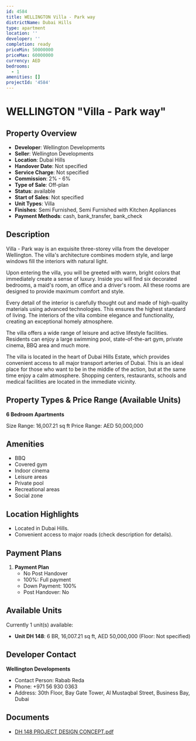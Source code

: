 ```yaml
---
id: 4584
title: WELLINGTON Villa - Park way
districtName: Dubai Hills
type: apartment
location: ''
developer: ''
completion: ready
priceMin: 50000000
priceMax: 60000000
currency: AED
bedrooms:
  - 1
amenities: []
projectId: '4584'
---
```


# WELLINGTON "Villa - Park way"

## Property Overview
- **Developer**: Wellington Developments
- **Seller**: Wellington Developments
- **Location**: Dubai Hills
- **Handover Date**: Not specified
- **Service Charge**: Not specified
- **Commission**: 2% - 6%
- **Type of Sale**: Off-plan
- **Status**: available
- **Start of Sales**: Not specified
- **Unit Types**: Villa
- **Finishes**: Semi Furnished, Semi Furnished with Kitchen Appliances
- **Payment Methods**: cash, bank_transfer, bank_check

## Description
Villa - Park way is an exquisite three-storey villa from the developer Wellington. The villa's architecture combines modern style, and large windows fill the interiors with natural light.

Upon entering the villa, you will be greeted with warm, bright colors that immediately create a sense of luxury. Inside you will find six decorated bedrooms, a maid's room, an office and a driver's room. All these rooms are designed to provide maximum comfort and style.

Every detail of the interior is carefully thought out and made of high-quality materials using advanced technologies. This ensures the highest standard of living. The interiors of the villa combine elegance and functionality, creating an exceptional homely atmosphere.

The villa offers a wide range of leisure and active lifestyle facilities. Residents can enjoy a large swimming pool, state-of-the-art gym, private cinema, BBQ area and much more.

The villa is located in the heart of Dubai Hills Estate, which provides convenient access to all major transport arteries of Dubai. This is an ideal place for those who want to be in the middle of the action, but at the same time enjoy a calm atmosphere. Shopping centers, restaurants, schools and medical facilities are located in the immediate vicinity.

## Property Types & Price Range (Available Units)
**6 Bedroom Apartments**

Size Range: 16,007.21 sq ft
Price Range: AED 50,000,000

## Amenities
- BBQ
- Covered gym
- Indoor cinema
- Leisure areas
- Private pool
- Recreational areas
- Social zone

## Location Highlights
- Located in Dubai Hills.
- Convenient access to major roads (check description for details).

## Payment Plans
1. **Payment Plan**
   - No Post Handover
   - 100%: Full payment
   - Down Payment: 100%
   - Post Handover: No

## Available Units
Currently 1 unit(s) available:
- **Unit DH 148**: 6 BR, 16,007.21 sq ft, AED 50,000,000 (Floor: Not specified)

## Developer Contact
**Wellington Developments**
- Contact Person: Rabab Reda
- Phone: +971 56 930 0363
- Address: 30th Floor, Bay Gate Tower, Al Mustaqbal Street, Business Bay, Dubai

## Documents
- [DH 148 PROJECT DESIGN CONCEPT.pdf](https://cdn.geniemap.net/2025/02/26/58Jn460k9jo1JajZZe5Gs21H9BIc9LxLQBTl13OA.pdf)
